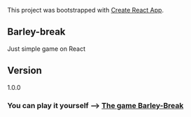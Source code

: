 This project was bootstrapped with [Create React App](https://github.com/facebookincubator/create-react-app).

## Barley-break

Just simple game on React

## Version

1.0.0

### You can play it yourself --> [The game Barley-Break](https://barley-break-388bc.firebaseapp.com/)


